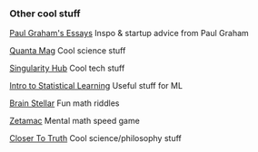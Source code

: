 ### Other cool stuff


<a href="http://www.paulgraham.com/articles.html">Paul Graham's Essays</a> Inspo & startup advice from Paul Graham

<a href="https://www.quantamagazine.org/">Quanta Mag</a> Cool science stuff

<a href="https://singularityhub.com/">Singularity Hub</a> Cool tech stuff

<a href="https://www.statlearning.com/">Intro to Statistical Learning</a> Useful stuff for ML

<a href="https://brainstellar.com/puzzles">Brain Stellar</a> Fun math riddles

<a href="https://arithmetic.zetamac.com/">Zetamac</a> Mental math speed game

<a href="https://live-closer-to-truth.pantheonsite.io/">Closer To Truth</a> Cool science/philosophy stuff

